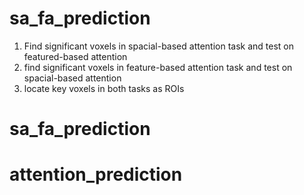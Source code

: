 # sa_fa_prediction

1. Find significant voxels in spacial-based attention task and test on featured-based attention 
2. find significant voxels in feature-based attention task and test on spacial-based attention 
3. locate key voxels in both tasks as ROIs



# sa_fa_prediction
# attention_prediction
